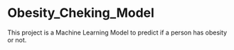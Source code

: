 # Obesity_Cheking_Model
This project is a Machine Learning Model to predict if a person has obesity or not.
